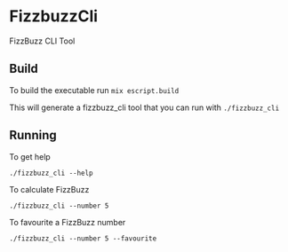 # FizzbuzzCli

FizzBuzz CLI Tool

## Build

To build the executable run `mix escript.build`

This will generate a fizzbuzz_cli tool that you can run with `./fizzbuzz_cli`

## Running

To get help

`./fizzbuzz_cli --help`

To calculate FizzBuzz

`./fizzbuzz_cli --number 5`

To favourite a FizzBuzz number

`./fizzbuzz_cli --number 5 --favourite`
